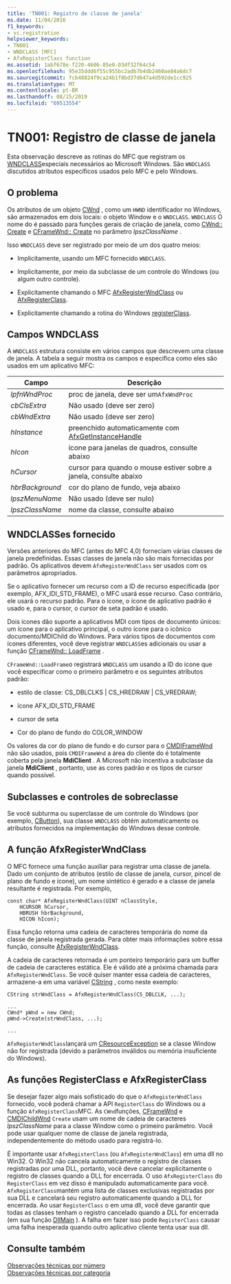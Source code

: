 ```yaml
---
title: 'TN001: Registro de classe de janela'
ms.date: 11/04/2016
f1_keywords:
- vc.registration
helpviewer_keywords:
- TN001
- WNDCLASS [MFC]
- AfxRegisterClass function
ms.assetid: 1abf678e-f220-4606-85e0-03df32f64c54
ms.openlocfilehash: 95e35ddd6f55c955bc2adb7b4db2460ae84a6dc7
ms.sourcegitcommit: fcb48824f9ca24b1f8bd37d647a4d592de1cc925
ms.translationtype: MT
ms.contentlocale: pt-BR
ms.lasthandoff: 08/15/2019
ms.locfileid: "69513554"
---
```

# <a name="tn001-window-class-registration"></a>TN001: Registro de classe de janela

Esta observação descreve as rotinas do MFC que registram os [WNDCLASS](/windows/win32/api/winuser/ns-winuser-wndclassw)especiais necessários ao Microsoft Windows. São `WNDCLASS` discutidos atributos específicos usados pelo MFC e pelo Windows.

## <a name="the-problem"></a>O problema

Os atributos de um objeto [CWnd](../mfc/reference/cwnd-class.md) , como um `HWND` identificador no Windows, são armazenados em dois locais: o objeto Window e o `WNDCLASS`. `WNDCLASS` O nome do é passado para funções gerais de criação de janela, como [CWnd:: Create](../mfc/reference/cwnd-class.md#create) e [CFrameWnd:: Create](../mfc/reference/cframewnd-class.md#create) no parâmetro *lpszClassName* .

Isso `WNDCLASS` deve ser registrado por meio de um dos quatro meios:

- Implicitamente, usando um MFC fornecido `WNDCLASS`.

- Implicitamente, por meio da subclasse de um controle do Windows (ou algum outro controle).

- Explicitamente chamando o MFC [AfxRegisterWndClass](../mfc/reference/application-information-and-management.md#afxregisterwndclass) ou [AfxRegisterClass](../mfc/reference/application-information-and-management.md#afxregisterclass).

- Explicitamente chamando a rotina do Windows [registerClass](/windows/win32/api/winuser/nf-winuser-registerclassw).

## <a name="wndclass-fields"></a>Campos WNDCLASS

A `WNDCLASS` estrutura consiste em vários campos que descrevem uma classe de janela. A tabela a seguir mostra os campos e especifica como eles são usados em um aplicativo MFC:

|Campo|Descrição|
|-----------|-----------------|
|*lpfnWndProc*|proc de janela, deve ser um`AfxWndProc`|
|*cbClsExtra*|Não usado (deve ser zero)|
|*cbWndExtra*|Não usado (deve ser zero)|
|*hInstance*|preenchido automaticamente com [AfxGetInstanceHandle](../mfc/reference/application-information-and-management.md#afxgetinstancehandle)|
|*hIcon*|ícone para janelas de quadros, consulte abaixo|
|*hCursor*|cursor para quando o mouse estiver sobre a janela, consulte abaixo|
|*hbrBackground*|cor do plano de fundo, veja abaixo|
|*lpszMenuName*|Não usado (deve ser nulo)|
|*lpszClassName*|nome da classe, consulte abaixo|

## <a name="provided-wndclasses"></a>WNDCLASSes fornecido

Versões anteriores do MFC (antes do MFC 4,0) forneciam várias classes de janela predefinidas. Essas classes de janela não são mais fornecidas por padrão. Os aplicativos devem `AfxRegisterWndClass` ser usados com os parâmetros apropriados.

Se o aplicativo fornecer um recurso com a ID de recurso especificada (por exemplo, AFX_IDI_STD_FRAME), o MFC usará esse recurso. Caso contrário, ele usará o recurso padrão. Para o ícone, o ícone de aplicativo padrão é usado e, para o cursor, o cursor de seta padrão é usado.

Dois ícones dão suporte a aplicativos MDI com tipos de documento únicos: um ícone para o aplicativo principal, o outro ícone para o icônico documento/MDIChild do Windows. Para vários tipos de documentos com ícones diferentes, você deve registrar `WNDCLASS`es adicionais ou usar a função [CFrameWnd:: LoadFrame](../mfc/reference/cframewnd-class.md#loadframe) .

`CFrameWnd::LoadFrame`o registrará `WNDCLASS` um usando a ID do ícone que você especificar como o primeiro parâmetro e os seguintes atributos padrão:

- estilo de classe: CS_DBLCLKS &#124; CS_HREDRAW &#124; CS_VREDRAW;

- ícone AFX_IDI_STD_FRAME

- cursor de seta

- Cor do plano de fundo do COLOR_WINDOW

Os valores da cor do plano de fundo e do cursor para o [CMDIFrameWnd](../mfc/reference/cmdiframewnd-class.md) não são usados, pois `CMDIFrameWnd` a área do cliente do é totalmente coberta pela janela **MdiClient** . A Microsoft não incentiva a subclasse da janela **MdiClient** , portanto, use as cores padrão e os tipos de cursor quando possível.

## <a name="subclassing-and-superclassing-controls"></a>Subclasses e controles de sobreclasse

Se você subturma ou superclasse de um controle do Windows (por exemplo, [CButton](../mfc/reference/cbutton-class.md)), sua classe `WNDCLASS` obtém automaticamente os atributos fornecidos na implementação do Windows desse controle.

## <a name="the-afxregisterwndclass-function"></a>A função AfxRegisterWndClass

O MFC fornece uma função auxiliar para registrar uma classe de janela. Dado um conjunto de atributos (estilo de classe de janela, cursor, pincel de plano de fundo e ícone), um nome sintético é gerado e a classe de janela resultante é registrada. Por exemplo,

```
const char* AfxRegisterWndClass(UINT nClassStyle,
    HCURSOR hCursor,
    HBRUSH hbrBackground,
    HICON hIcon);
```

Essa função retorna uma cadeia de caracteres temporária do nome da classe de janela registrada gerada. Para obter mais informações sobre essa função, consulte [AfxRegisterWndClass](../mfc/reference/application-information-and-management.md#afxregisterwndclass).

A cadeia de caracteres retornada é um ponteiro temporário para um buffer de cadeia de caracteres estática. Ele é válido até a próxima chamada para `AfxRegisterWndClass`. Se você quiser manter essa cadeia de caracteres, armazene-a em uma variável [CString](../atl-mfc-shared/using-cstring.md) , como neste exemplo:

```
CString strWndClass = AfxRegisterWndClass(CS_DBLCLK, ...);

...
CWnd* pWnd = new CWnd;
pWnd->Create(strWndClass, ...);

...
```

`AfxRegisterWndClass`lançará um [CResourceException](../mfc/reference/cresourceexception-class.md) se a classe Window não for registrada (devido a parâmetros inválidos ou memória insuficiente do Windows).

## <a name="the-registerclass-and-afxregisterclass-functions"></a>As funções RegisterClass e AfxRegisterClass

Se desejar fazer algo mais sofisticado do que o `AfxRegisterWndClass` fornecido, você poderá chamar a API `RegisterClass` do Windows ou a função `AfxRegisterClass`MFC. As `CWnd`funções, [CFrameWnd](../mfc/reference/cframewnd-class.md) e [CMDIChildWnd](../mfc/reference/cmdichildwnd-class.md) `Create` usam um nome de cadeia de caracteres *lpszClassName* para a classe Window como o primeiro parâmetro. Você pode usar qualquer nome de classe de janela registrada, independentemente do método usado para registrá-lo.

É importante usar `AfxRegisterClass` (ou `AfxRegisterWndClass`) em uma dll no Win32. O Win32 não cancela automaticamente o registro de classes registradas por uma DLL, portanto, você deve cancelar explicitamente o registro de classes quando a DLL for encerrada. O uso `AfxRegisterClass` do `RegisterClass` em vez disso é manipulado automaticamente para você. `AfxRegisterClass`mantém uma lista de classes exclusivas registradas por sua DLL e cancelará seu registro automaticamente quando a DLL for encerrada. Ao usar `RegisterClass` o em uma dll, você deve garantir que todas as classes tenham o registro cancelado quando a DLL for encerrada (em sua função [DllMain](/windows/win32/Dlls/dllmain) ). A falha em fazer isso pode `RegisterClass` causar uma falha inesperada quando outro aplicativo cliente tenta usar sua dll.

## <a name="see-also"></a>Consulte também

[Observações técnicas por número](../mfc/technical-notes-by-number.md)<br/>
[Observações técnicas por categoria](../mfc/technical-notes-by-category.md)
